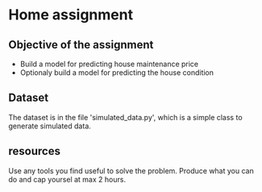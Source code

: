 # Home assignment

## Objective of the assignment

- Build a model for predicting house maintenance price
- Optionaly build a model for predicting the house condition


## Dataset

The dataset is in the file 'simulated_data.py', which is a simple class to generate simulated data.


## resources 

Use any tools you find useful to solve the problem. Produce what you can do and cap yoursel at max 2 hours.
